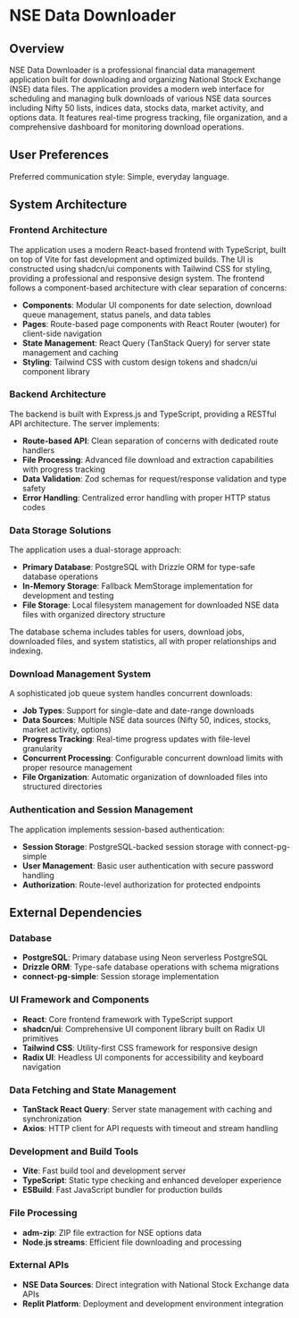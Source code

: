 # NSE Data Downloader

## Overview

NSE Data Downloader is a professional financial data management application built for downloading and organizing National Stock Exchange (NSE) data files. The application provides a modern web interface for scheduling and managing bulk downloads of various NSE data sources including Nifty 50 lists, indices data, stocks data, market activity, and options data. It features real-time progress tracking, file organization, and a comprehensive dashboard for monitoring download operations.

## User Preferences

Preferred communication style: Simple, everyday language.

## System Architecture

### Frontend Architecture
The application uses a modern React-based frontend with TypeScript, built on top of Vite for fast development and optimized builds. The UI is constructed using shadcn/ui components with Tailwind CSS for styling, providing a professional and responsive design system. The frontend follows a component-based architecture with clear separation of concerns:

- **Components**: Modular UI components for date selection, download queue management, status panels, and data tables
- **Pages**: Route-based page components with React Router (wouter) for client-side navigation  
- **State Management**: React Query (TanStack Query) for server state management and caching
- **Styling**: Tailwind CSS with custom design tokens and shadcn/ui component library

### Backend Architecture
The backend is built with Express.js and TypeScript, providing a RESTful API architecture. The server implements:

- **Route-based API**: Clean separation of concerns with dedicated route handlers
- **File Processing**: Advanced file download and extraction capabilities with progress tracking
- **Data Validation**: Zod schemas for request/response validation and type safety
- **Error Handling**: Centralized error handling with proper HTTP status codes

### Data Storage Solutions
The application uses a dual-storage approach:

- **Primary Database**: PostgreSQL with Drizzle ORM for type-safe database operations
- **In-Memory Storage**: Fallback MemStorage implementation for development and testing
- **File Storage**: Local filesystem management for downloaded NSE data files with organized directory structure

The database schema includes tables for users, download jobs, downloaded files, and system statistics, all with proper relationships and indexing.

### Download Management System
A sophisticated job queue system handles concurrent downloads:

- **Job Types**: Support for single-date and date-range downloads
- **Data Sources**: Multiple NSE data sources (Nifty 50, indices, stocks, market activity, options)
- **Progress Tracking**: Real-time progress updates with file-level granularity
- **Concurrent Processing**: Configurable concurrent download limits with proper resource management
- **File Organization**: Automatic organization of downloaded files into structured directories

### Authentication and Session Management
The application implements session-based authentication:

- **Session Storage**: PostgreSQL-backed session storage with connect-pg-simple
- **User Management**: Basic user authentication with secure password handling
- **Authorization**: Route-level authorization for protected endpoints

## External Dependencies

### Database
- **PostgreSQL**: Primary database using Neon serverless PostgreSQL
- **Drizzle ORM**: Type-safe database operations with schema migrations
- **connect-pg-simple**: Session storage implementation

### UI Framework and Components
- **React**: Core frontend framework with TypeScript support
- **shadcn/ui**: Comprehensive UI component library built on Radix UI primitives
- **Tailwind CSS**: Utility-first CSS framework for responsive design
- **Radix UI**: Headless UI components for accessibility and keyboard navigation

### Data Fetching and State Management
- **TanStack React Query**: Server state management with caching and synchronization
- **Axios**: HTTP client for API requests with timeout and stream handling

### Development and Build Tools
- **Vite**: Fast build tool and development server
- **TypeScript**: Static type checking and enhanced developer experience
- **ESBuild**: Fast JavaScript bundler for production builds

### File Processing
- **adm-zip**: ZIP file extraction for NSE options data
- **Node.js streams**: Efficient file downloading and processing

### External APIs
- **NSE Data Sources**: Direct integration with National Stock Exchange data APIs
- **Replit Platform**: Deployment and development environment integration